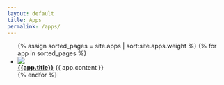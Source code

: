 ```yaml
---
layout: default
title: Apps
permalink: /apps/
---
```

<ul class="app-list">
{% assign sorted_pages = site.apps | sort:site.apps.weight %}
{% for app in sorted_pages %}
<li class="app-list-item">
  <div class="app-list-item-inner app-logo">
    <a href="{{app.playlink}}" target="_blank">
      <img src="{{app.image}}">
    </a>
  </div>

  <div class="app-list-item-inner"> 
    <b><a href="{{app.playlink}}" target="_blank">{{app.title}}</a></b>
        {{ app.content }}
 </div>
</li>
{% endfor %}
</ul>